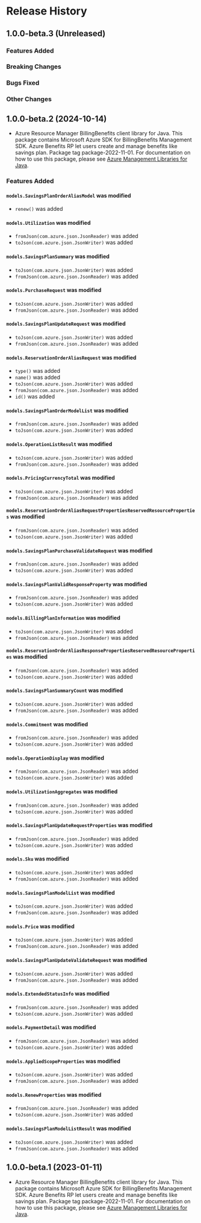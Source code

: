 # Release History

## 1.0.0-beta.3 (Unreleased)

### Features Added

### Breaking Changes

### Bugs Fixed

### Other Changes

## 1.0.0-beta.2 (2024-10-14)

- Azure Resource Manager BillingBenefits client library for Java. This package contains Microsoft Azure SDK for BillingBenefits Management SDK. Azure Benefits RP let users create and manage benefits like savings plan. Package tag package-2022-11-01. For documentation on how to use this package, please see [Azure Management Libraries for Java](https://aka.ms/azsdk/java/mgmt).

### Features Added

#### `models.SavingsPlanOrderAliasModel` was modified

* `renew()` was added

#### `models.Utilization` was modified

* `fromJson(com.azure.json.JsonReader)` was added
* `toJson(com.azure.json.JsonWriter)` was added

#### `models.SavingsPlanSummary` was modified

* `toJson(com.azure.json.JsonWriter)` was added
* `fromJson(com.azure.json.JsonReader)` was added

#### `models.PurchaseRequest` was modified

* `toJson(com.azure.json.JsonWriter)` was added
* `fromJson(com.azure.json.JsonReader)` was added

#### `models.SavingsPlanUpdateRequest` was modified

* `toJson(com.azure.json.JsonWriter)` was added
* `fromJson(com.azure.json.JsonReader)` was added

#### `models.ReservationOrderAliasRequest` was modified

* `type()` was added
* `name()` was added
* `toJson(com.azure.json.JsonWriter)` was added
* `fromJson(com.azure.json.JsonReader)` was added
* `id()` was added

#### `models.SavingsPlanOrderModelList` was modified

* `fromJson(com.azure.json.JsonReader)` was added
* `toJson(com.azure.json.JsonWriter)` was added

#### `models.OperationListResult` was modified

* `toJson(com.azure.json.JsonWriter)` was added
* `fromJson(com.azure.json.JsonReader)` was added

#### `models.PricingCurrencyTotal` was modified

* `toJson(com.azure.json.JsonWriter)` was added
* `fromJson(com.azure.json.JsonReader)` was added

#### `models.ReservationOrderAliasRequestPropertiesReservedResourceProperties` was modified

* `fromJson(com.azure.json.JsonReader)` was added
* `toJson(com.azure.json.JsonWriter)` was added

#### `models.SavingsPlanPurchaseValidateRequest` was modified

* `fromJson(com.azure.json.JsonReader)` was added
* `toJson(com.azure.json.JsonWriter)` was added

#### `models.SavingsPlanValidResponseProperty` was modified

* `fromJson(com.azure.json.JsonReader)` was added
* `toJson(com.azure.json.JsonWriter)` was added

#### `models.BillingPlanInformation` was modified

* `toJson(com.azure.json.JsonWriter)` was added
* `fromJson(com.azure.json.JsonReader)` was added

#### `models.ReservationOrderAliasResponsePropertiesReservedResourceProperties` was modified

* `fromJson(com.azure.json.JsonReader)` was added
* `toJson(com.azure.json.JsonWriter)` was added

#### `models.SavingsPlanSummaryCount` was modified

* `toJson(com.azure.json.JsonWriter)` was added
* `fromJson(com.azure.json.JsonReader)` was added

#### `models.Commitment` was modified

* `fromJson(com.azure.json.JsonReader)` was added
* `toJson(com.azure.json.JsonWriter)` was added

#### `models.OperationDisplay` was modified

* `fromJson(com.azure.json.JsonReader)` was added
* `toJson(com.azure.json.JsonWriter)` was added

#### `models.UtilizationAggregates` was modified

* `fromJson(com.azure.json.JsonReader)` was added
* `toJson(com.azure.json.JsonWriter)` was added

#### `models.SavingsPlanUpdateRequestProperties` was modified

* `fromJson(com.azure.json.JsonReader)` was added
* `toJson(com.azure.json.JsonWriter)` was added

#### `models.Sku` was modified

* `toJson(com.azure.json.JsonWriter)` was added
* `fromJson(com.azure.json.JsonReader)` was added

#### `models.SavingsPlanModelList` was modified

* `toJson(com.azure.json.JsonWriter)` was added
* `fromJson(com.azure.json.JsonReader)` was added

#### `models.Price` was modified

* `toJson(com.azure.json.JsonWriter)` was added
* `fromJson(com.azure.json.JsonReader)` was added

#### `models.SavingsPlanUpdateValidateRequest` was modified

* `toJson(com.azure.json.JsonWriter)` was added
* `fromJson(com.azure.json.JsonReader)` was added

#### `models.ExtendedStatusInfo` was modified

* `fromJson(com.azure.json.JsonReader)` was added
* `toJson(com.azure.json.JsonWriter)` was added

#### `models.PaymentDetail` was modified

* `fromJson(com.azure.json.JsonReader)` was added
* `toJson(com.azure.json.JsonWriter)` was added

#### `models.AppliedScopeProperties` was modified

* `toJson(com.azure.json.JsonWriter)` was added
* `fromJson(com.azure.json.JsonReader)` was added

#### `models.RenewProperties` was modified

* `fromJson(com.azure.json.JsonReader)` was added
* `toJson(com.azure.json.JsonWriter)` was added

#### `models.SavingsPlanModelListResult` was modified

* `toJson(com.azure.json.JsonWriter)` was added
* `fromJson(com.azure.json.JsonReader)` was added

## 1.0.0-beta.1 (2023-01-11)

- Azure Resource Manager BillingBenefits client library for Java. This package contains Microsoft Azure SDK for BillingBenefits Management SDK. Azure Benefits RP let users create and manage benefits like savings plan. Package tag package-2022-11-01. For documentation on how to use this package, please see [Azure Management Libraries for Java](https://aka.ms/azsdk/java/mgmt).
